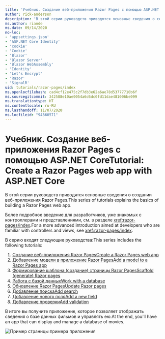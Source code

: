 ```yaml
---
title: 'Учебник. Создание веб-приложения Razor Pages с помощью ASP.NET Core'
author: rick-anderson
description: 'В этой серии руководств приводятся основные сведения о создании веб-приложения Razor Pages.'
ms.author: riande
ms.date: 09/14/2020
no-loc:
- 'appsettings.json'
- 'ASP.NET Core Identity'
- 'cookie'
- 'Cookie'
- 'Blazor'
- 'Blazor Server'
- 'Blazor WebAssembly'
- 'Identity'
- "Let's Encrypt"
- 'Razor'
- 'SignalR'
uid: tutorials/razor-pages/index
ms.openlocfilehash: cad4cf12e475c2f7db3e62a6ae78d53777710b6f
ms.sourcegitcommit: 342588e10ae0054a6d6dc0fd11dae481006be099
ms.translationtype: HT
ms.contentlocale: ru-RU
ms.lasthandoff: 11/07/2020
ms.locfileid: "94360571"
---
```

# <a name="tutorial-create-a-no-locrazor-pages-web-app-with-aspnet-core"></a><span data-ttu-id="f00a1-103">Учебник. Создание веб-приложения Razor Pages с помощью ASP.NET Core</span><span class="sxs-lookup"><span data-stu-id="f00a1-103">Tutorial: Create a Razor Pages web app with ASP.NET Core</span></span>

<span data-ttu-id="f00a1-104">В этой серии руководств приводятся основные сведения о создании веб-приложения Razor Pages.</span><span class="sxs-lookup"><span data-stu-id="f00a1-104">This series of tutorials explains the basics of building a Razor Pages web app.</span></span> 

<span data-ttu-id="f00a1-105">Более подробное введение для разработчиков, уже знакомых с контроллерами и представлениями, см. в разделе <xref:razor-pages/index>.</span><span class="sxs-lookup"><span data-stu-id="f00a1-105">For a more advanced introduction aimed at developers who are familiar with controllers and views, see <xref:razor-pages/index>.</span></span>

<span data-ttu-id="f00a1-106">В серию входят следующие руководства:</span><span class="sxs-lookup"><span data-stu-id="f00a1-106">This series includes the following tutorials:</span></span>

1. [<span data-ttu-id="f00a1-107">Создание веб-приложения Razor Pages</span><span class="sxs-lookup"><span data-stu-id="f00a1-107">Create a Razor Pages web app</span></span>](xref:tutorials/razor-pages/razor-pages-start)
1. [<span data-ttu-id="f00a1-108">Добавление модели в приложение Razor Pages</span><span class="sxs-lookup"><span data-stu-id="f00a1-108">Add a model to a Razor Pages app</span></span>](xref:tutorials/razor-pages/model)
1. [<span data-ttu-id="f00a1-109">Формирование шаблона (создание) страницы Razor Pages</span><span class="sxs-lookup"><span data-stu-id="f00a1-109">Scaffold (generate) Razor pages</span></span>](xref:tutorials/razor-pages/page)
1. [<span data-ttu-id="f00a1-110">Работа с базой данных</span><span class="sxs-lookup"><span data-stu-id="f00a1-110">Work with a database</span></span>](xref:tutorials/razor-pages/sql)
1. [<span data-ttu-id="f00a1-111">Обновление Razor Pages</span><span class="sxs-lookup"><span data-stu-id="f00a1-111">Update Razor pages</span></span>](xref:tutorials/razor-pages/da1)
1. [<span data-ttu-id="f00a1-112">Добавление поиска</span><span class="sxs-lookup"><span data-stu-id="f00a1-112">Add search</span></span>](xref:tutorials/razor-pages/search)
1. [<span data-ttu-id="f00a1-113">Добавление нового поля</span><span class="sxs-lookup"><span data-stu-id="f00a1-113">Add a new field</span></span>](xref:tutorials/razor-pages/new-field)
1. [<span data-ttu-id="f00a1-114">Добавление проверки</span><span class="sxs-lookup"><span data-stu-id="f00a1-114">Add validation</span></span>](xref:tutorials/razor-pages/validation)

<span data-ttu-id="f00a1-115">В итоге вы получите приложение, которое позволяет отображать сведения о базе данных фильмов и управлять ею.</span><span class="sxs-lookup"><span data-stu-id="f00a1-115">At the end, you'll have an app that can display and manage a database of movies.</span></span>

![Пример страницы примера приложения](index/_static/sample-page.png)
